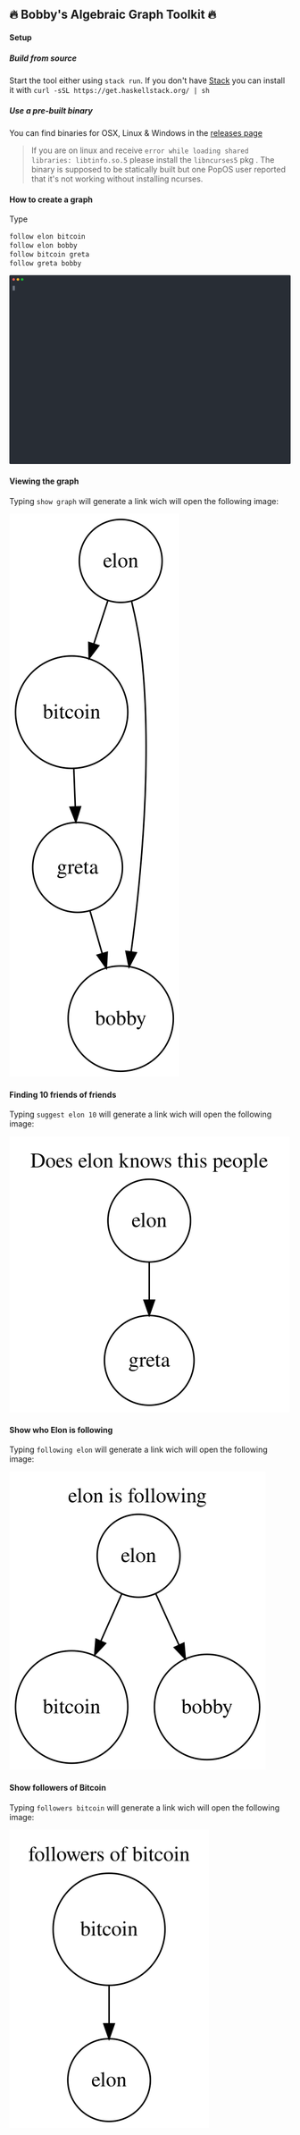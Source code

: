 ## 🔥 Bobby's Algebraic Graph Toolkit 🔥

#### Setup
##### Build from source

Start the tool either using `stack run`. If you don't have [Stack](https://docs.haskellstack.org/en/stable/install_and_upgrade/) you can install it with `curl -sSL https://get.haskellstack.org/ | sh`

##### Use a pre-built binary

You can find binaries for OSX, Linux & Windows in the [releases page](https://github.com/bobymicroby/boby-alga-toolkit/releases)

> If you are on linux and receive `error while loading shared libraries: libtinfo.so.5`
> please install  the `libncurses5` pkg  . The binary is supposed to be statically built
> but one PopOS user reported that it's not working without installing ncurses.



#### How to create a graph

Type 

```
follow elon bitcoin
follow elon bobby
follow bitcoin greta
follow greta bobby
```

<img src="assets/building-the-graph.svg" width="600" >



#### Viewing the graph

Typing `show graph` will generate a link wich will open the
following image:

![demo](assets/graph.svg)



#### Finding 10 friends of friends

Typing `suggest elon 10` will generate a link wich will open the
following image:

![demo](assets/suggest.svg)


#### Show who Elon is following 

Typing `following elon` will generate a link wich will open the
following image:

![demo](assets/following.svg)


#### Show followers of Bitcoin

Typing `followers bitcoin` will generate a link wich will open the
following image:

![demo](assets/followers.svg)
